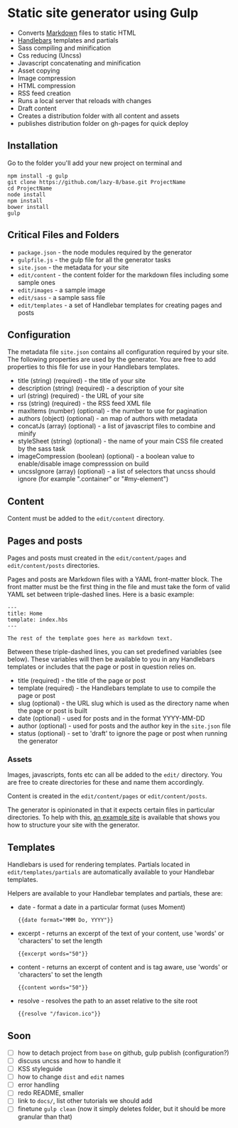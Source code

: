 # Static site generator using Gulp

- Converts [Markdown](https://daringfireball.net/projects/markdown/syntax) files to static HTML
- [Handlebars](http://handlebarsjs.com) templates and partials
- Sass compiling and minification
- Css reducing (Uncss)
- Javascript concatenating and minification
- Asset copying
- Image compression
- HTML compression
- RSS feed creation
- Runs a local server that reloads with changes
- Draft content
- Creates a distribution folder with all content and assets
- publishes distribution folder on gh-pages for quick deploy


## Installation

Go to the folder you'll add your new project on terminal and

```
npm install -g gulp
git clone https://github.com/lazy-8/base.git ProjectName
cd ProjectName
node install
npm install
bower install
gulp
```

## Critical Files and Folders

* `package.json` - the node modules required by the generator
* `gulpfile.js` - the gulp file for all the generator tasks
* `site.json` - the metadata for your site
* `edit/content` - the content folder for the markdown files including some sample ones
* `edit/images` - a sample image
* `edit/sass` - a sample sass file
* `edit/templates` - a set of Handlebar templates for creating pages and posts

## Configuration

The metadata file `site.json` contains all configuration required by your site. The following properties are used by the generator.
You are free to add properties to this file for use in your Handlebars templates.

* title (string) (required) - the title of your site
* description (string) (required) - a description of your site
* url (string) (required) - the URL of your site
* rss (string) (required) - the RSS feed XML file
* maxItems (number) (optional) - the number to use for pagination
* authors (object) (optional) - an map of authors with metadata
* concatJs (array) (optional) - a list of javascript files to combine and minify
* styleSheet (string) (optional) - the name of your main CSS file created by the sass task
* imageCompression (boolean) (optional) - a boolean value to enable/disable image compresssion on build
* uncssIgnore (array) (optional) - a list of selectors that uncss should ignore (for example ".container" or "#my-element")

## Content

Content must be added to the `edit/content` directory.

## Pages and posts

Pages and posts must created in the `edit/content/pages` and `edit/content/posts` directories.

Pages and posts are Markdown files with a YAML front-matter block. The front matter must be the first thing in the file and must take the form of valid YAML set between triple-dashed lines. Here is a basic example:

    ---
    title: Home
    template: index.hbs
    ---

    The rest of the template goes here as markdown text.

Between these triple-dashed lines, you can set predefined variables (see below). These variables will then be available to you in any Handlebars templates or includes that the page or post in question relies on.

* title (required) - the title of the page or post
* template (required) - the Handlebars template to use to compile the page or post
* slug (optional) - the URL slug which is used as the directory name when the page or post is built
* date (optional) - used for posts and in the format YYYY-MM-DD
* author (optional) - used for posts and the author key in the `site.json` file
* status (optional) - set to 'draft' to ignore the page or post when running the generator

### Assets

Images, javascripts, fonts etc can all be added to the `edit/` directory. You are free to create directories for these and name them accordingly.

Content is created in the `edit/content/pages` or `edit/content/posts`.

The generator is opinionated in that it expects certain files in particular directories.
To help with this, [an example site](https://github.com/ducksoupdev/gulp-site-generator-example) is available that shows you how to structure your site with the generator.

## Templates

Handlebars is used for rendering templates. Partials located in `edit/templates/partials` are automatically available to your Handlebar templates.

Helpers are available to your Handlebar templates and partials, these are:

* date - format a date in a particular format (uses Moment)

    `{{date format="MMM Do, YYYY"}}`

* excerpt - returns an excerpt of the text of your content, use 'words' or 'characters' to set the length

    `{{excerpt words="50"}}`

* content - returns an excerpt of content and is tag aware, use 'words' or 'characters' to set the length

    `{{content words="50"}}`

* resolve - resolves the path to an asset relative to the site root

    `{{resolve "/favicon.ico"}}`

## Soon

- [ ] how to detach project from `base` on github, gulp publish (configuration?)
- [ ] discuss uncss and how to handle it
- [ ] KSS styleguide
- [ ] how to change `dist` and `edit` names
- [ ] error handling
- [ ] redo README, smaller
- [ ] link to `docs/`, list other tutorials we should add
- [ ] finetune `gulp clean` (now it simply deletes folder, but it should be more granular than that)